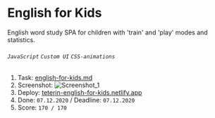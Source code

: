 # English for Kids
English word study SPA for children with 'train' and 'play' modes and statistics.
###### `JavaScript` `Custom UI` `CSS-animations`


1. Task: [english-for-kids.md](https://github.com/rolling-scopes-school/tasks/blob/master/tasks/rslang/english-for-kids.md)
2. Screenshot:
![Screenshot_1](https://user-images.githubusercontent.com/59282193/101459116-a222e300-3959-11eb-9ccc-064b9ed12959.jpg)
3. Deploy: [teterin-english-for-kids.netlify.app](https://teterin-english-for-kids.netlify.app/)
4. Done: `07.12.2020` / Deadline: `07.12.2020`
5. Score: `170 / 170`
